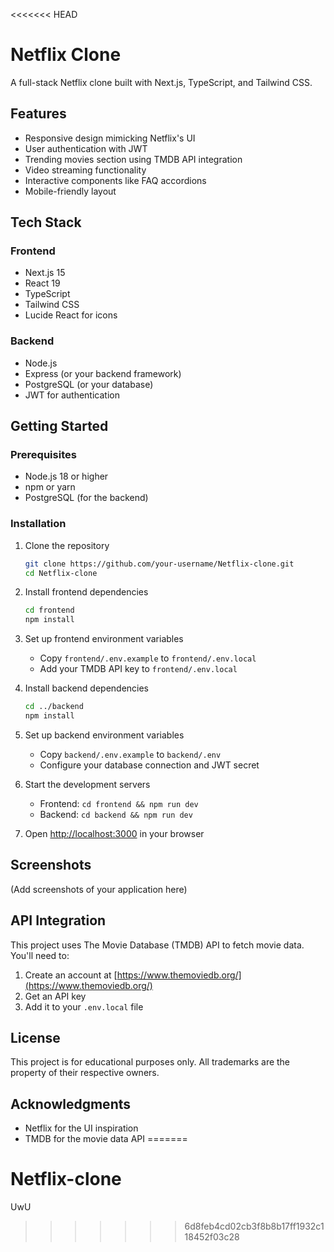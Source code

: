 <<<<<<< HEAD
# Netflix Clone

A full-stack Netflix clone built with Next.js, TypeScript, and Tailwind CSS.

## Features

- Responsive design mimicking Netflix's UI
- User authentication with JWT
- Trending movies section using TMDB API integration
- Video streaming functionality
- Interactive components like FAQ accordions
- Mobile-friendly layout

## Tech Stack

### Frontend
- Next.js 15
- React 19
- TypeScript
- Tailwind CSS
- Lucide React for icons

### Backend
- Node.js
- Express (or your backend framework)
- PostgreSQL (or your database)
- JWT for authentication

## Getting Started

### Prerequisites

- Node.js 18 or higher
- npm or yarn
- PostgreSQL (for the backend)

### Installation

1. Clone the repository
   ```bash
   git clone https://github.com/your-username/Netflix-clone.git
   cd Netflix-clone
   ```

2. Install frontend dependencies
   ```bash
   cd frontend
   npm install
   ```

3. Set up frontend environment variables
   - Copy `frontend/.env.example` to `frontend/.env.local`
   - Add your TMDB API key to `frontend/.env.local`

4. Install backend dependencies
   ```bash
   cd ../backend
   npm install
   ```

5. Set up backend environment variables
   - Copy `backend/.env.example` to `backend/.env`
   - Configure your database connection and JWT secret

6. Start the development servers
   - Frontend: `cd frontend && npm run dev`
   - Backend: `cd backend && npm run dev`

7. Open [http://localhost:3000](http://localhost:3000) in your browser

## Screenshots

(Add screenshots of your application here)

## API Integration

This project uses The Movie Database (TMDB) API to fetch movie data. You'll need to:

1. Create an account at [https://www.themoviedb.org/](https://www.themoviedb.org/)
2. Get an API key
3. Add it to your `.env.local` file

## License

This project is for educational purposes only. All trademarks are the property of their respective owners.

## Acknowledgments

- Netflix for the UI inspiration
- TMDB for the movie data API
=======
# Netflix-clone
UwU
>>>>>>> 6d8feb4cd02cb3f8b8b17ff1932c118452f03c28
